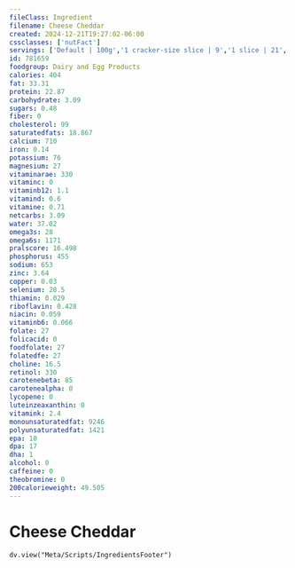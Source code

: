 ```yaml
---
fileClass: Ingredient
filename: Cheese Cheddar
created: 2024-12-21T19:27:02-06:00
cssclasses: ['nutFact']
servings: ['Default | 100g','1 cracker-size slice | 9','1 slice | 21','1 stick | 28','1 cup, shredded | 113','1 cup, diced | 132','1 cup, melted | 244','1 cup, nfs | 113','1 cup, cubed | 132','1 cubic inch | 17']
id: 781659
foodgroup: Dairy and Egg Products 
calories: 404
fat: 33.31
protein: 22.87
carbohydrate: 3.09
sugars: 0.48
fiber: 0
cholesterol: 99
saturatedfats: 18.867
calcium: 710
iron: 0.14
potassium: 76
magnesium: 27
vitaminarae: 330
vitaminc: 0
vitaminb12: 1.1
vitamind: 0.6
vitamine: 0.71
netcarbs: 3.09
water: 37.02
omega3s: 28
omega6s: 1171
pralscore: 16.498
phosphorus: 455
sodium: 653
zinc: 3.64
copper: 0.03
selenium: 28.5
thiamin: 0.029
riboflavin: 0.428
niacin: 0.059
vitaminb6: 0.066
folate: 27
folicacid: 0
foodfolate: 27
folatedfe: 27
choline: 16.5
retinol: 330
carotenebeta: 85
carotenealpha: 0
lycopene: 0
luteinzeaxanthin: 0
vitamink: 2.4
monounsaturatedfat: 9246
polyunsaturatedfat: 1421
epa: 10
dpa: 17
dha: 1
alcohol: 0
caffeine: 0
theobromine: 0
200calorieweight: 49.505
---
```


# Cheese Cheddar

```dataviewjs
dv.view("Meta/Scripts/IngredientsFooter")
```